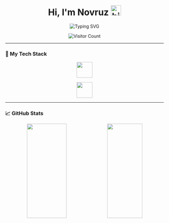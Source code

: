 <h1 align="center">Hi, I'm Novruz <img src="https://user-images.githubusercontent.com/1303154/88677602-1635ba80-d120-11ea-84d8-d263ba5fc3c0.gif" width="32px" alt="hi"></h1>

<p align="center">
  <img src="https://readme-typing-svg.demolab.com?font=Fira+Code&pause=1000&color=39ff00&center=true&vCenter=true&width=700&lines=Frontend+Developer+with+passion+for+learning+and+creating." alt="Typing SVG" />
</p>

<p align="center">
  <img src="https://profile-counter.glitch.me/Novruz3/count.svg" alt="Visitor Count" />
</p>

---

### 🚀 My Tech Stack

<p align="center">
  <img src="https://skillicons.dev/icons?i=html,css,js,ts,react,nextjs,tailwind,bootstrap,materialui" height="50" />
</p>
<p align="center">
  <img src="https://skillicons.dev/icons?i=redux,github,nodejs,express,mongodb,postgres,prisma" height="50" />
</p>

---

### 📈 GitHub Stats

<p align="center">
  <img src="https://github-readme-stats.vercel.app/api?username=Novruz3&show_icons=true&hide_border=true&bg_color=00000000&title_color=39FF14&text_color=FFFFFF&icon_color=39FF14&border_radius=10" width="50%" height="300px"/>
  <img src="https://github-readme-stats.vercel.app/api/top-langs/?username=Novruz3&layout=compact&hide_border=true&bg_color=00000000&title_color=39FF14&text_color=FFFFFF" width="47%" height="300px" />
</p>






